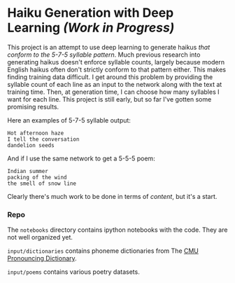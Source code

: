 # Haiku Generation with Deep Learning _(Work in Progress)_

This project is an attempt to use deep learning to generate haikus _that conform
to the 5-7-5 syllable pattern_. Much previous research into generating haikus
doesn't enforce syllable counts, largely because modern English haikus often
don't strictly conform to that pattern either. This makes finding training
data difficult. I get around this problem by providing the syllable count of
each line as an input to the network along with the text at training time. Then,
at generation time, I can choose how many syllables I want for each line. This
project is still early, but so far I've gotten some promising results.

Here an examples of 5-7-5 syllable output:

```
Hot afternoon haze
I tell the conversation
dandelion seeds
```

And if I use the same network to get a 5-5-5 poem:
```
Indian summer
packing of the wind
the smell of snow line
```

Clearly there's much work to be done in terms of _content_, but it's a start.

### Repo

The `notebooks` directory contains ipython notebooks with the code.  They are
not well organized yet.

`input/dictionaries` contains phoneme dictionaries from The [CMU Pronouncing
Dictionary](http://www.speech.cs.cmu.edu/cgi-bin/cmudict).

`input/poems` contains various poetry datasets.  
